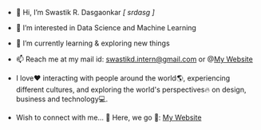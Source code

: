 - 👋 Hi, I’m Swastik R. Dasgaonkar *[ srdasg ]*
- 👀 I’m interested in Data Science and Machine Learning
- 🌱 I’m currently learning & exploring new things
- 📫 Reach me at my mail id: swastikd.intern@gmail.com or @[My Website](https://srdasg.github.io/Website/)
- I love❤️ interacting with people around the world🌎, experiencing different cultures, and exploring the world's perspectives🔥 on design, business and technology💻.

- Wish to connect with me... 🤟 Here, we go 🚀: [My Website](https://srdasg.github.io/Website/)
<!---
srdasg/srdasg is a ✨ special ✨ repository because its `README.md` (this file) appears on your GitHub profile.
You can click the Preview link to take a look at your changes.
--->
